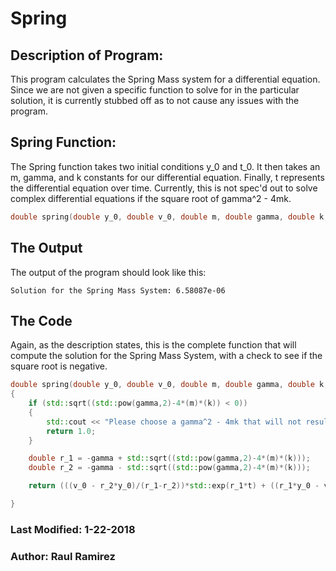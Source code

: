 # Spring

## Description of Program:
This program calculates the Spring Mass system for a differential equation. Since we are not given a specific function to solve for in the particular solution, it is currently stubbed off as to not cause any issues with the program.

## Spring Function:

The Spring function takes two initial conditions y_0 and t_0. It then takes an m, gamma, and k constants for our differential equation. Finally, t represents the differential equation over time. Currently, this is not spec'd out to solve complex differential equations if the square root of gamma^2 - 4mk.

```cpp
double spring(double y_0, double v_0, double m, double gamma, double k, double t);
```

## The Output
The output of the program should look like this:
```
Solution for the Spring Mass System: 6.58087e-06
```

## The Code

Again, as the description states, this is the complete function that will compute the solution for the Spring Mass System, with a check to see if the square root is negative.
```cpp
double spring(double y_0, double v_0, double m, double gamma, double k, double t)
{
	if (std::sqrt((std::pow(gamma,2)-4*(m)*(k)) < 0))
	{
		std::cout << "Please choose a gamma^2 - 4mk that will not result in a complex number." << std::endl;
		return 1.0;
	}

	double r_1 = -gamma + std::sqrt((std::pow(gamma,2)-4*(m)*(k)));
	double r_2 = -gamma - std::sqrt((std::pow(gamma,2)-4*(m)*(k)));

	return (((v_0 - r_2*y_0)/(r_1-r_2))*std::exp(r_1*t) + ((r_1*y_0 - v_0)/(r_1-r_2))*std::exp(r_2*t));

}
```

### Last Modified: 1-22-2018
### Author: Raul Ramirez
